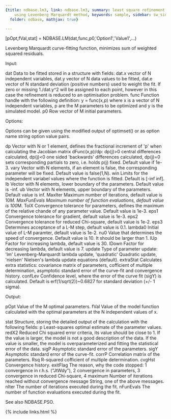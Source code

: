 ```yaml
---
{title: ndbase.lm3, link: ndbase.lm3, summary: least square refinement of parameters
    using Levenberg Marquardt method, keywords: sample, sidebar: sw_sidebar, permalink: ndbase_lm3,
  folder: ndbase, mathjax: true}

---
```

 
[pOpt,fVal,stat] = NDBASE.LM(dat,func,p0,'Option1','Value1',...)
 
Levenberg Marquardt curve-fitting function, minimizes sum of weighted
squared residuals.
 
Input:
 
dat       Data to be fitted stored in a structure with fields:
              dat.x   vector of N independent variables,
              dat.y   vector of N data values to be fitted,
              dat.e   vector of N standard deviation (positive numbers)
                      used to weight the fit. If zero or missing
                      1./dat.y^2 will be assigned to each point, however
                      in this case the refinement is reduced to an
                      optimisation problem.
func      Function handle with the following definition:
              y = func(x,p)
          where x is a vector of N independent variables, p are the
          M parameters to be optimized and y is the simulated model.
p0        Row vector of M initial parameters.
 
Options:
 
Options can be given using the modified output of optimset() or as option
name string option value pairs.
 
dp        Vector with N or 1 element, defines the fractional increment of
          'p' when calculating the Jacobian matrix dFunc(x,p)/dp:
              dp(j)>0     central differences calculated,
              dp(j)<0     one sided 'backwards' differences calculated,
              dp(j)=0     sets corresponding partials to zero, i.e. holds
                          p(j) fixed.
          Default value if 1e-3.
vary      Vector with N elements, if an element is false, the
          corresponding parameter will be fixed. Default value is
          false(1,N).
win       Limits for the independent variabel values where the function
          is fitted. Default is [-inf inf].
lb        Vector with N elements, lower boundary of the parameters.
          Default value is -inf.
ub        Vector with N elements, upper boundary of the parameters.
          Default value is inf.
MaxIter   Maximum number of iterations, default value is 10*M.
MaxFunEvals Maximum number of function evaluations, default value is
          100*M.
TolX      Convergence tolerance for parameters, defines the maximum of
          the relative chande of any parameter value. Default value is
          1e-3.
eps1      Convergence tolerance for gradient, default value is 1e-3.
eps2      Convergence tolerance for reduced Chi-square, default value is
          1e-2.
eps3      Determines acceptance of a L-M step, default value is 0.1.
lambda0   Initial value of L-M paramter, default value is 1e-2.
nu0       Value that determines the speed of convergence. Default value
          is 10. It should be larger than 1.
lUp       Factor for increasing lambda, default value is 30.
lDown     Factor for decreasing lambda, default value is 7.
update    Type of parameter update:
                  'lm'        Levenberg-Marquardt lambda update,
                  'quadratic' Quadratic update,
                  'nielsen'   Nielsen's lambda update equations (default).
extraStat Calculates extra statistics: covariance matrix of parameters,
          cofficient of multiple determination, asymptotic standard
          error of the curve-fit and convergence history.
confLev   Confidence level, where the error of the curve fit (sigY) is
          calculated. Default is erf(1/sqrt(2))~0.6827 for standard
          deviation (+/- 1 sigma).
 
Output:
 
pOpt      Value of the M optimal parameters.
fVal      Value of the model function calculated with the optimal
          parameters at the N independent values of x.
 
stat      Structure, storing the detailed output of the calculation with
          the following fields:
              p       Least-squares optimal estimate of the parameter
                      values.
              redX2   Reduced Chi squared error criteria, its value
                      should be close to 1. If the value is larger, the
                      model is not a good description of the data. If the
                      value is smaller, the model is overparameterized
                      and fitting the statistical error of the data.
              sigP    Asymptotic standard error of the parameters.
              sigY    Asymptotic standard error of the curve-fit.
              corrP   Correlation matrix of the parameters.
              Rsq     R-squared cofficient of multiple determination.
              cvgHst  Convergence history.
              exitFlag The reason, why the code stopped:
                          1       convergence in r.h.s. ("JtWdy"),
                          2       convergence in parameters,
                          3       convergence in reduced Chi-square,
                          4       maximum Number of iterations reached
                                  without convergence
              message String, one of the above messages.
              nIter   The number of iterations executed during the fit.
              nFunEvals The number of function evaluations executed
                      during the fit.
 
See also NDBASE.PSO.
 

{% include links.html %}
